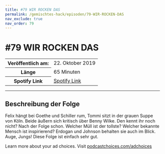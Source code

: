 ```yaml
---
title: #79 WIR ROCKEN DAS
permalink: /gemischtes-hack/episoden/79-WIR-ROCKEN-DAS
nav_exclude: true
nav_order: 79
---
```


# #79 WIR ROCKEN DAS
<table class="resp-table dcf-table dcf-table-responsive dcf-table-bordered dcf-table-striped dcf-w-100%">
                    <tbody>
                        <tr>
                            <th scope="row">Veröffentlich am:</th>
                            <td data-label="Veröffentlich am:">22. Oktober 2019</td>
                        </tr>
                        <tr>
                            <th scope="row">Länge </th>
                            <td data-label="Länge ">65 Minuten</td>
                        </tr><tr>
                                <th scope="row">Spotify Link</th>
                                <td data-label="Spotify Link"><a href="https://open.spotify.com/episode/2EHbpWB3Iw9SFgOmm796xu">Spotify Link</a></td>
                            </tr></tbody>
                </table>

***

## Beschreibung der Folge

<div>
<p>Felix hängt bei Goethe und Schiller rum, Tommi sitzt in der grauen Suppe von Köln. Beide äußern sich kritisch über Benny Wilke. Den kennt ihr noch nicht? Nach der Folge schon. Welcher Müll ist der tollste? Welcher bekannte Mensch ist inspirierend? Erdogan und Johnson behalten sie auch im Blick. Auge, Jungs! Diese Folge ist einfach sehr gut.</p><p> </p><p>Learn more about your ad choices. Visit <a href="https://podcastchoices.com/adchoices">podcastchoices.com/adchoices</a></p>  
</div>

